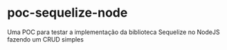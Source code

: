# poc-sequelize-node
Uma POC para testar a implementação da biblioteca Sequelize no NodeJS fazendo um CRUD simples
